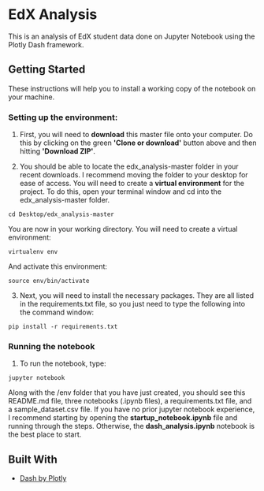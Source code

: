# EdX Analysis

This is an analysis of EdX student data done on Jupyter Notebook using the Plotly Dash framework.

## Getting Started

These instructions will help you to install a working copy of the notebook on your machine.

### Setting up the environment:


1. First, you will need to **download** this master file onto your computer. Do this by clicking on the green **'Clone or download'** button above and then hitting **'Download ZIP'**.

2. You should be able to locate the edx_analysis-master folder in your recent downloads. I recommend moving the folder to your desktop for ease of access. You will need to create a **virtual environment** for the project. To do this, open your terminal window and cd into the edx_analysis-master folder. 

```
cd Desktop/edx_analysis-master
```

You are now in your working directory. You will need to create a virtual environment:

```
virtualenv env
```

And activate this environment:

```
source env/bin/activate
```

3. Next, you will need to install the necessary packages. They are all listed in the requirements.txt file, so you just need to type the following into the command window:

```
pip install -r requirements.txt
```

### Running the notebook

1. To run the notebook, type:

```
jupyter notebook
```

Along with the /env folder that you have just created, you should see this README.md file, three notebooks (.ipynb files), a requirements.txt file, and a sample_dataset.csv file. If you have no prior jupyter notebook experience, I recommend starting by opening the **startup_notebook.ipynb** file and running through the steps. Otherwise, the **dash_analysis.ipynb** notebook is the best place to start.

## Built With

* [Dash by Plotly](https://plot.ly/products/dash/)






